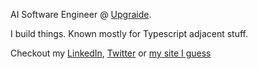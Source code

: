 AI Software Engineer @ [Upgraide](https://www.upgraide.ai/).

I build things. Known mostly for Typescript adjacent stuff.

Checkout my [LinkedIn](https://www.linkedin.com/in/rodrigosantos7/), [Twitter](https://x.com/RodrigoS61503) or [my site I guess](https://rodrigosantos.dev)
